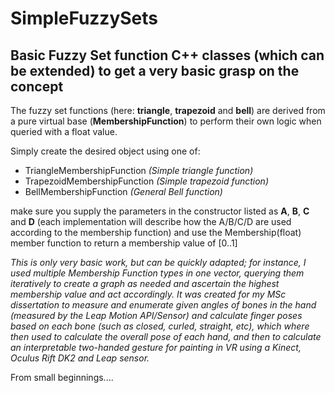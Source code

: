 # SimpleFuzzySets
## Basic Fuzzy Set function C++ classes (which can be extended) to get a very basic grasp on the concept

The fuzzy set functions (here: **triangle**, **trapezoid** and **bell**) are derived from a pure virtual base (**MembershipFunction**) to perform their own logic when queried with a float value.

Simply create the desired object using one of:

* TriangleMembershipFunction *(Simple triangle function)*
* TrapezoidMembershipFunction *(Simple trapezoid function)*
* BellMembershipFunction *(General Bell function)*

make sure you supply the parameters in the constructor listed as **A**, **B**, **C** and **D** (each implementation will describe how the A/B/C/D are used according to the membership function) and use the Membership(float) member function to return a membership value of [0..1]

*This is only very basic work, but can be quickly adapted; for instance, I used multiple Membership Function types in one vector, querying them iteratively to create a graph as needed and ascertain the highest membership value and act accordingly. It was created for my MSc dissertation to measure and enumerate given angles of bones in the hand (measured by the Leap Motion API/Sensor) and calculate finger poses based on each bone (such as closed, curled, straight, etc), which where then used to calculate the overall pose of each hand, and then to calculate an interpretable two-handed gesture for painting in VR using a Kinect, Oculus Rift DK2 and Leap sensor.*

From small beginnings....
